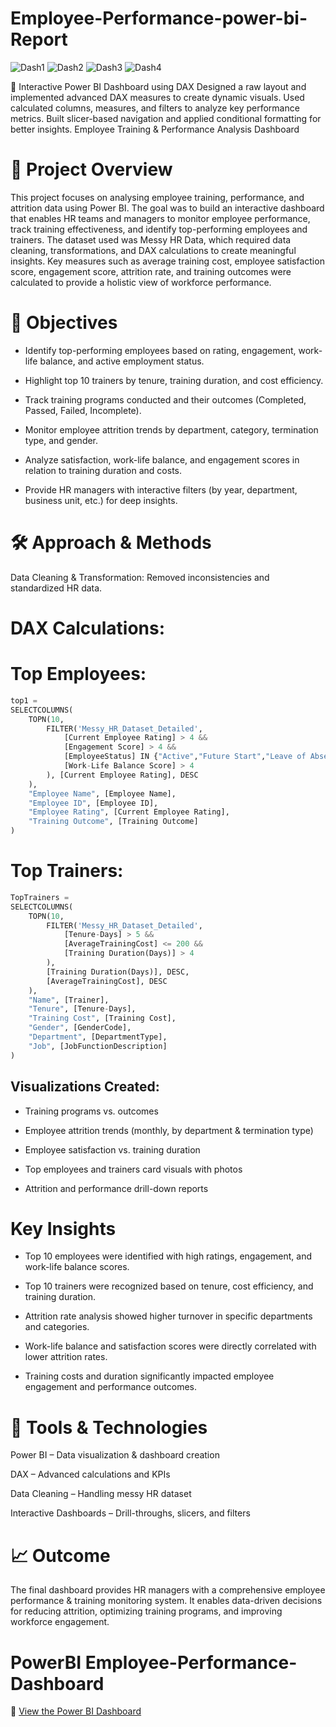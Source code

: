 # Employee-Performance-power-bi-Report
![Dash1](Employee%20powerbi%201.png)
![Dash2](Employee%20power%20bi%202.png)
![Dash3](Employee%20powerbi%203.png)
![Dash4](Employee%20powerbi%204.png)


🚀 Interactive Power BI Dashboard using DAX Designed a raw layout and implemented advanced DAX measures to create dynamic visuals. 
Used calculated columns, measures, and filters to analyze key performance metrics. Built slicer-based navigation and applied conditional formatting for better insights.
Employee Training & Performance Analysis Dashboard

#  📌 Project Overview

This project focuses on analysing employee training, performance, and attrition data using Power BI. The goal was to build an interactive dashboard that enables HR teams and managers to monitor employee performance, track training effectiveness, and identify top-performing employees and trainers.
The dataset used was Messy HR Data, which required data cleaning, transformations, and DAX calculations to create meaningful insights. Key measures such as average training cost, employee satisfaction score, engagement score, attrition rate, and training outcomes were calculated to provide a holistic view of workforce performance.



# 🎯 Objectives

- Identify top-performing employees based on rating, engagement, work-life balance, and active employment status.

- Highlight top 10 trainers by tenure, training duration, and cost efficiency.

- Track training programs conducted and their outcomes (Completed, Passed, Failed, Incomplete).

- Monitor employee attrition trends by department, category, termination type, and gender.

- Analyze satisfaction, work-life balance, and engagement scores in relation to training duration and costs.

- Provide HR managers with interactive filters (by year, department, business unit, etc.) for deep insights.


# 🛠️ Approach & Methods

Data Cleaning & Transformation: Removed inconsistencies and standardized HR data.

# DAX Calculations:

# Top Employees:
```python
top1 = 
SELECTCOLUMNS(
    TOPN(10, 
        FILTER('Messy_HR_Dataset_Detailed',
            [Current Employee Rating] > 4 &&
            [Engagement Score] > 4 &&
            [EmployeeStatus] IN {"Active","Future Start","Leave of Absence"} &&
            [Work-Life Balance Score] > 4
        ), [Current Employee Rating], DESC
    ),
    "Employee Name", [Employee Name],
    "Employee ID", [Employee ID],
    "Employee Rating", [Current Employee Rating],
    "Training Outcome", [Training Outcome]
)
```
# Top Trainers:
```python
TopTrainers =
SELECTCOLUMNS(
    TOPN(10,
        FILTER('Messy_HR_Dataset_Detailed',
            [Tenure-Days] > 5 &&
            [AverageTrainingCost] <= 200 &&
            [Training Duration(Days)] > 4
        ),
        [Training Duration(Days)], DESC,
        [AverageTrainingCost], DESC
    ),
    "Name", [Trainer],
    "Tenure", [Tenure-Days],
    "Training Cost", [Training Cost],
    "Gender", [GenderCode],
    "Department", [DepartmentType],
    "Job", [JobFunctionDescription]
)
```

## Visualizations Created:

- Training programs vs. outcomes

- Employee attrition trends (monthly, by department & termination type)

- Employee satisfaction vs. training duration

- Top employees and trainers card visuals with photos

- Attrition and performance drill-down reports

 #  Key Insights

- Top 10 employees were identified with high ratings, engagement, and work-life balance scores.

- Top 10 trainers were recognized based on tenure, cost efficiency, and training duration.

- Attrition rate analysis showed higher turnover in specific departments and categories.

- Work-life balance and satisfaction scores were directly correlated with lower attrition rates.

- Training costs and duration significantly impacted employee engagement and performance outcomes.


# 🚀 Tools & Technologies

Power BI – Data visualization & dashboard creation

DAX – Advanced calculations and KPIs

Data Cleaning – Handling messy HR dataset

Interactive Dashboards – Drill-throughs, slicers, and filters


# 📈 Outcome

The final dashboard provides HR managers with a comprehensive employee performance & training monitoring system. It enables data-driven decisions for reducing attrition, optimizing training programs, and improving workforce engagement.

# PowerBI  Employee-Performance- Dashboard



🔗 [View the Power BI Dashboard](https://app.powerbi.com/view?r=eyJrIjoiMGM1OTQ0Y2MtYjM3Ni00OWNjLWEyNjEtNjA1NzA2Y2E3NzViIiwidCI6ImQwNDAwNzU2LTk1ZWYtNGI5My1hNTZhLTRhMDU1Y2Y0N2Y2NSJ9)

